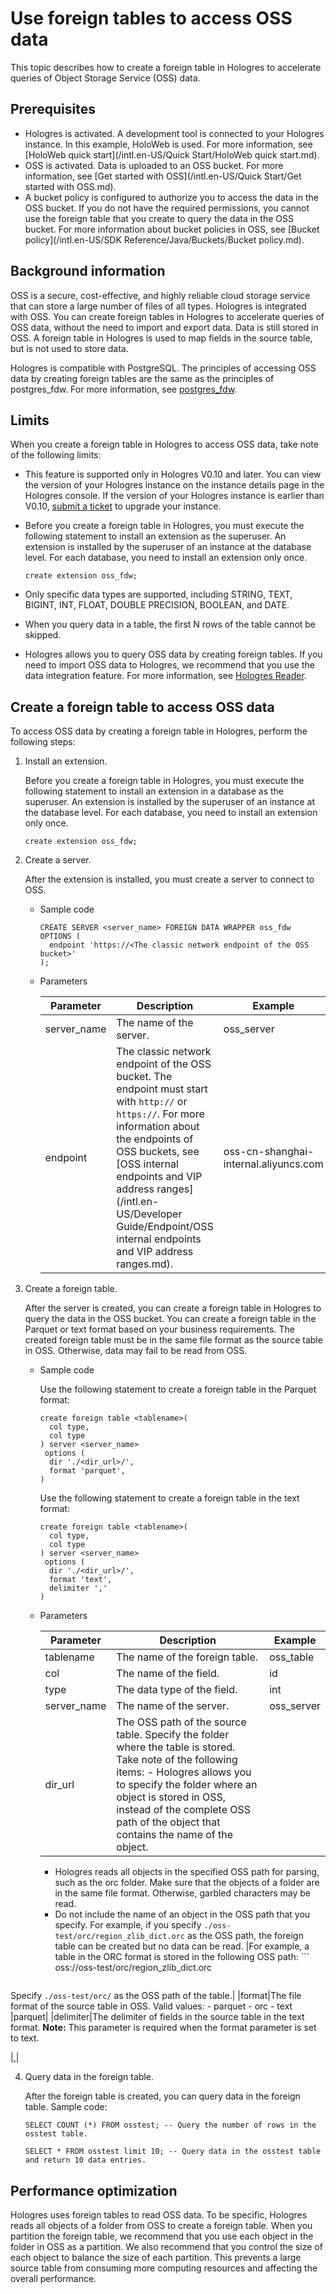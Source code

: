 # Use foreign tables to access OSS data

This topic describes how to create a foreign table in Hologres to accelerate queries of Object Storage Service \(OSS\) data.

## Prerequisites

-   Hologres is activated. A development tool is connected to your Hologres instance. In this example, HoloWeb is used. For more information, see [HoloWeb quick start](/intl.en-US/Quick Start/HoloWeb quick start.md).
-   OSS is activated. Data is uploaded to an OSS bucket. For more information, see [Get started with OSS](/intl.en-US/Quick Start/Get started with OSS.md).
-   A bucket policy is configured to authorize you to access the data in the OSS bucket. If you do not have the required permissions, you cannot use the foreign table that you create to query the data in the OSS bucket. For more information about bucket policies in OSS, see [Bucket policy](/intl.en-US/SDK Reference/Java/Buckets/Bucket policy.md).

## Background information

OSS is a secure, cost-effective, and highly reliable cloud storage service that can store a large number of files of all types. Hologres is integrated with OSS. You can create foreign tables in Hologres to accelerate queries of OSS data, without the need to import and export data. Data is still stored in OSS. A foreign table in Hologres is used to map fields in the source table, but is not used to store data.

Hologres is compatible with PostgreSQL. The principles of accessing OSS data by creating foreign tables are the same as the principles of postgres\_fdw. For more information, see [postgres\_fdw](https://www.postgresql.org/docs/11/postgres-fdw.html).

## Limits

When you create a foreign table in Hologres to access OSS data, take note of the following limits:

-   This feature is supported only in Hologres V0.10 and later. You can view the version of your Hologres instance on the instance details page in the Hologres console. If the version of your Hologres instance is earlier than V0.10, [submit a ticket](https://workorder-intl.console.aliyun.com/) to upgrade your instance.
-   Before you create a foreign table in Hologres, you must execute the following statement to install an extension as the superuser. An extension is installed by the superuser of an instance at the database level. For each database, you need to install an extension only once.

    ```
    create extension oss_fdw;
    ```

-   Only specific data types are supported, including STRING, TEXT, BIGINT, INT, FLOAT, DOUBLE PRECISION, BOOLEAN, and DATE.
-   When you query data in a table, the first N rows of the table cannot be skipped.
-   Hologres allows you to query OSS data by creating foreign tables. If you need to import OSS data to Hologres, we recommend that you use the data integration feature. For more information, see [Hologres Reader]().

## Create a foreign table to access OSS data

To access OSS data by creating a foreign table in Hologres, perform the following steps:

1.  Install an extension.

    Before you create a foreign table in Hologres, you must execute the following statement to install an extension in a database as the superuser. An extension is installed by the superuser of an instance at the database level. For each database, you need to install an extension only once.

    ```
    create extension oss_fdw;
    ```

2.  Create a server.

    After the extension is installed, you must create a server to connect to OSS.

    -   Sample code

        ```
        CREATE SERVER <server_name> FOREIGN DATA WRAPPER oss_fdw 
        OPTIONS (
          endpoint 'https://<The classic network endpoint of the OSS bucket>'
        );
        ```

    -   Parameters

        |Parameter|Description|Example|
        |---------|-----------|-------|
        |server\_name|The name of the server.|oss\_server|
        |endpoint|The classic network endpoint of the OSS bucket. The endpoint must start with `http://` or `https://`. For more information about the endpoints of OSS buckets, see [OSS internal endpoints and VIP address ranges](/intl.en-US/Developer Guide/Endpoint/OSS internal endpoints and VIP address ranges.md).|oss-cn-shanghai-internal.aliyuncs.com|

3.  Create a foreign table.

    After the server is created, you can create a foreign table in Hologres to query the data in the OSS bucket. You can create a foreign table in the Parquet or text format based on your business requirements. The created foreign table must be in the same file format as the source table in OSS. Otherwise, data may fail to be read from OSS.

    -   Sample code

        Use the following statement to create a foreign table in the Parquet format:

        ```
        create foreign table <tablename>(
          col type, 
          col type
        ) server <server_name>
         options (
          dir './<dir_url>/',
          format 'parquet', 
        )
        ```

        Use the following statement to create a foreign table in the text format:

        ```
        create foreign table <tablename>(
          col type, 
          col type
        ) server <server_name>
         options (
          dir './<dir_url>/',
          format 'text',
          delimiter ','
        )
        ```

    -   Parameters

        |Parameter|Description|Example|
        |---------|-----------|-------|
        |tablename|The name of the foreign table.|oss\_table|
        |col|The name of the field.|id|
        |type|The data type of the field.|int|
        |server\_name|The name of the server.|oss\_server|
        |dir\_url|The OSS path of the source table. Specify the folder where the table is stored. Take note of the following items:        -   Hologres allows you to specify the folder where an object is stored in OSS, instead of the complete OSS path of the object that contains the name of the object.
        -   Hologres reads all objects in the specified OSS path for parsing, such as the orc folder. Make sure that the objects of a folder are in the same file format. Otherwise, garbled characters may be read.
        -   Do not include the name of an object in the OSS path that you specify. For example, if you specify `./oss-test/orc/region_zlib_dict.orc` as the OSS path, the foreign table can be created but no data can be read.
|For example, a table in the ORC format is stored in the following OSS path:        ```
oss://oss-test/orc/region_zlib_dict.orc
        ```

Specify `./oss-test/orc/` as the OSS path of the table.|
        |format|The file format of the source table in OSS. Valid values:        -   parquet
        -   orc
        -   text
|parquet|
        |delimiter|The delimiter of fields in the source table in the text format. **Note:** This parameter is required when the format parameter is set to text.

|,|

4.  Query data in the foreign table.

    After the foreign table is created, you can query data in the foreign table. Sample code:

    ```
    SELECT COUNT (*) FROM osstest; -- Query the number of rows in the osstest table. 
    
    SELECT * FROM osstest limit 10; -- Query data in the osstest table and return 10 data entries. 
    ```


## Performance optimization

Hologres uses foreign tables to read OSS data. To be specific, Hologres reads all objects of a folder from OSS to create a foreign table. When you partition the foreign table, we recommend that you use each object in the folder in OSS as a partition. We also recommend that you control the size of each object to balance the size of each partition. This prevents a large source table from consuming more computing resources and affecting the overall performance.

